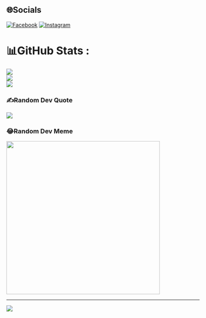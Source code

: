 
## 🌐Socials
[![Facebook](https://img.shields.io/badge/Facebook-%231877F2.svg?logo=Facebook&logoColor=white)](https://facebook.com/https://www.facebook.com/profile.php?id=100011247827310) [![Instagram](https://img.shields.io/badge/Instagram-%23E4405F.svg?logo=Instagram&logoColor=white)](https://instagram.com/https://www.instagram.com/) 
# 📊GitHub Stats :
![](https://github-readme-stats.vercel.app/api?username=NguyenDinhThuyVy&theme=city_light&hide_border=true&include_all_commits=true&count_private=true)<br/>
![](https://github-readme-streak-stats.herokuapp.com/?user=NguyenDinhThuyVy&theme=city_light&hide_border=true)<br/>
![](https://github-readme-stats.vercel.app/api/top-langs/?username=NguyenDinhThuyVy&theme=city_light&hide_border=true&include_all_commits=true&count_private=true&layout=compact)

### ✍️Random Dev Quote
![](https://quotes-github-readme.vercel.app/api?type=horizontal&theme=light)

### 😂Random Dev Meme
<img src="https://scontent.fsgn2-5.fna.fbcdn.net/v/t1.15752-9/348912869_197043539908531_8105527168636762923_n.jpg?_nc_cat=106&ccb=1-7&_nc_sid=ae9488&_nc_ohc=pnp0RwEtYf0AX8C0_Xl&_nc_ht=scontent.fsgn2-5.fna&oh=03_AdTN-nA0QTgOV8rYIuM2CAKY06UBcj9oBa8Or2FoSAY5Rw&oe=64D1026A" width="400" display = cover/>

---
[![](https://visitcount.itsvg.in/api?id=NguyenDinhThuyVy&icon=2&color=11)](https://visitcount.itsvg.in)

